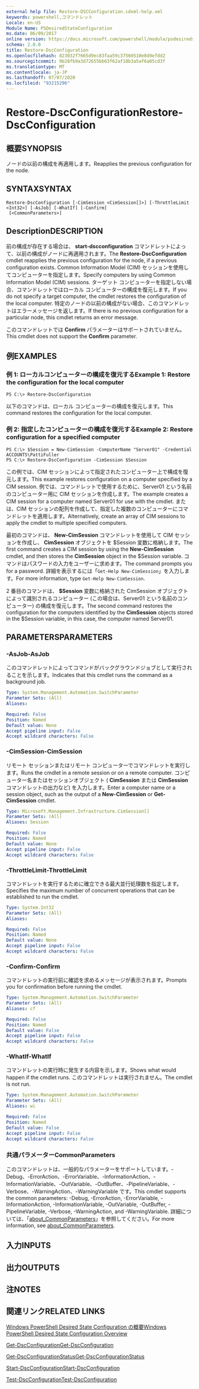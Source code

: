 ```yaml
---
external help file: Restore-DSCConfiguration.cdxml-help.xml
keywords: powershell,コマンドレット
Locale: en-US
Module Name: PSDesiredStateConfiguration
ms.date: 06/09/2017
online version: https://docs.microsoft.com/powershell/module/psdesiredstateconfiguration/restore-dscconfiguration?view=powershell-5.1&WT.mc_id=ps-gethelp
schema: 2.0.0
title: Restore-DscConfiguration
ms.openlocfilehash: 823032f7665d9ec83faa59c37560510e049efdd2
ms.sourcegitcommit: 9b28fb9a3d72655bb63f62af18b3a5af6a05cd3f
ms.translationtype: MT
ms.contentlocale: ja-JP
ms.lasthandoff: 07/07/2020
ms.locfileid: "93215296"
---
```

# <span data-ttu-id="d49c8-103">Restore-DscConfiguration</span><span class="sxs-lookup"><span data-stu-id="d49c8-103">Restore-DscConfiguration</span></span>

## <span data-ttu-id="d49c8-104">概要</span><span class="sxs-lookup"><span data-stu-id="d49c8-104">SYNOPSIS</span></span>
<span data-ttu-id="d49c8-105">ノードの以前の構成を再適用します。</span><span class="sxs-lookup"><span data-stu-id="d49c8-105">Reapplies the previous configuration for the node.</span></span>

## <span data-ttu-id="d49c8-106">SYNTAX</span><span class="sxs-lookup"><span data-stu-id="d49c8-106">SYNTAX</span></span>

```
Restore-DscConfiguration [-CimSession <CimSession[]>] [-ThrottleLimit <Int32>] [-AsJob] [-WhatIf] [-Confirm]
 [<CommonParameters>]
```

## <span data-ttu-id="d49c8-107">Description</span><span class="sxs-lookup"><span data-stu-id="d49c8-107">DESCRIPTION</span></span>
<span data-ttu-id="d49c8-108">前の構成が存在する場合は、 **start-dscconfiguration** コマンドレットによって、以前の構成がノードに再適用されます。</span><span class="sxs-lookup"><span data-stu-id="d49c8-108">The **Restore-DscConfiguration** cmdlet reapplies the previous configuration for the node, if a previous configuration exists.</span></span>
<span data-ttu-id="d49c8-109">Common Information Model (CIM) セッションを使用してコンピューターを指定します。</span><span class="sxs-lookup"><span data-stu-id="d49c8-109">Specify computers by using Common Information Model (CIM) sessions.</span></span>
<span data-ttu-id="d49c8-110">ターゲット コンピューターを指定しない場合、コマンドレットではローカル コンピューターの構成を復元します。</span><span class="sxs-lookup"><span data-stu-id="d49c8-110">If you do not specify a target computer, the cmdlet restores the configuration of the local computer.</span></span>
<span data-ttu-id="d49c8-111">特定のノードの以前の構成がない場合、このコマンドレットはエラーメッセージを返します。</span><span class="sxs-lookup"><span data-stu-id="d49c8-111">If there is no previous configuration for a particular node, this cmdlet returns an error message.</span></span>

<span data-ttu-id="d49c8-112">このコマンドレットでは **Confirm** パラメーターはサポートされていません。</span><span class="sxs-lookup"><span data-stu-id="d49c8-112">This cmdlet does not support the **Confirm** parameter.</span></span>

## <span data-ttu-id="d49c8-113">例</span><span class="sxs-lookup"><span data-stu-id="d49c8-113">EXAMPLES</span></span>

### <span data-ttu-id="d49c8-114">例 1: ローカルコンピューターの構成を復元する</span><span class="sxs-lookup"><span data-stu-id="d49c8-114">Example 1: Restore the configuration for the local computer</span></span>

```
PS C:\> Restore-DscConfiguration
```

<span data-ttu-id="d49c8-115">以下のコマンドは、ローカル コンピューターの構成を復元します。</span><span class="sxs-lookup"><span data-stu-id="d49c8-115">This command restores the configuration for the local computer.</span></span>

### <span data-ttu-id="d49c8-116">例 2: 指定したコンピューターの構成を復元する</span><span class="sxs-lookup"><span data-stu-id="d49c8-116">Example 2: Restore configuration for a specified computer</span></span>

```
PS C:\> $Session = New-CimSession -ComputerName "Server01" -Credential ACCOUNTS\PattiFuller
PS C:\> Restore-DscConfiguration -CimSession $Session
```

<span data-ttu-id="d49c8-117">この例では、CIM セッションによって指定されたコンピューター上で構成を復元します。</span><span class="sxs-lookup"><span data-stu-id="d49c8-117">This example restores configuration on a computer specified by a CIM session.</span></span>
<span data-ttu-id="d49c8-118">例では、コマンドレットで使用するために、Server01 という名前のコンピューター用に CIM セッションを作成します。</span><span class="sxs-lookup"><span data-stu-id="d49c8-118">The example creates a CIM session for a computer named Server01 for use with the cmdlet.</span></span>
<span data-ttu-id="d49c8-119">または、CIM セッションの配列を作成して、指定した複数のコンピューターにコマンドレットを適用します。</span><span class="sxs-lookup"><span data-stu-id="d49c8-119">Alternatively, create an array of CIM sessions to apply the cmdlet to multiple specified computers.</span></span>

<span data-ttu-id="d49c8-120">最初のコマンドは、 **New-CimSession** コマンドレットを使用して CIM セッションを作成し、 **CimSession** オブジェクトを $Session 変数に格納します。</span><span class="sxs-lookup"><span data-stu-id="d49c8-120">The first command creates a CIM session by using the **New-CimSession** cmdlet, and then stores the **CimSession** object in the $Session variable.</span></span>
<span data-ttu-id="d49c8-121">コマンドはパスワードの入力をユーザーに求めます。</span><span class="sxs-lookup"><span data-stu-id="d49c8-121">The command prompts you for a password.</span></span>
<span data-ttu-id="d49c8-122">詳細を表示するには「`Get-Help New-CimSession`」を入力します。</span><span class="sxs-lookup"><span data-stu-id="d49c8-122">For more information, type `Get-Help New-CimSession`.</span></span>

<span data-ttu-id="d49c8-123">2 番目のコマンドは、 **$Session** 変数に格納された CimSession オブジェクトによって識別されるコンピューター (この場合は、Server01 という名前のコンピューター) の構成を復元します。</span><span class="sxs-lookup"><span data-stu-id="d49c8-123">The second command restores the configuration for the computers identified by the **CimSession** objects stored in the $Session variable, in this case, the computer named Server01.</span></span>

## <span data-ttu-id="d49c8-124">PARAMETERS</span><span class="sxs-lookup"><span data-stu-id="d49c8-124">PARAMETERS</span></span>

### <span data-ttu-id="d49c8-125">-AsJob</span><span class="sxs-lookup"><span data-stu-id="d49c8-125">-AsJob</span></span>
<span data-ttu-id="d49c8-126">このコマンドレットによってコマンドがバックグラウンドジョブとして実行されることを示します。</span><span class="sxs-lookup"><span data-stu-id="d49c8-126">Indicates that this cmdlet runs the command as a background job.</span></span>

```yaml
Type: System.Management.Automation.SwitchParameter
Parameter Sets: (All)
Aliases:

Required: False
Position: Named
Default value: None
Accept pipeline input: False
Accept wildcard characters: False
```

### <span data-ttu-id="d49c8-127">-CimSession</span><span class="sxs-lookup"><span data-stu-id="d49c8-127">-CimSession</span></span>
<span data-ttu-id="d49c8-128">リモート セッションまたはリモート コンピューターでコマンドレットを実行します。</span><span class="sxs-lookup"><span data-stu-id="d49c8-128">Runs the cmdlet in a remote session or on a remote computer.</span></span>
<span data-ttu-id="d49c8-129">コンピューター名またはセッションオブジェクト ( **CimSession** または **CimSession** コマンドレットの出力など) を入力します。</span><span class="sxs-lookup"><span data-stu-id="d49c8-129">Enter a computer name or a session object, such as the output of a **New-CimSession** or **Get-CimSession** cmdlet.</span></span>

```yaml
Type: Microsoft.Management.Infrastructure.CimSession[]
Parameter Sets: (All)
Aliases: Session

Required: False
Position: Named
Default value: None
Accept pipeline input: False
Accept wildcard characters: False
```

### <span data-ttu-id="d49c8-130">-ThrottleLimit</span><span class="sxs-lookup"><span data-stu-id="d49c8-130">-ThrottleLimit</span></span>
<span data-ttu-id="d49c8-131">コマンドレットを実行するために確立できる最大並行処理数を指定します。</span><span class="sxs-lookup"><span data-stu-id="d49c8-131">Specifies the maximum number of concurrent operations that can be established to run the cmdlet.</span></span>

```yaml
Type: System.Int32
Parameter Sets: (All)
Aliases:

Required: False
Position: Named
Default value: None
Accept pipeline input: False
Accept wildcard characters: False
```

### <span data-ttu-id="d49c8-132">-Confirm</span><span class="sxs-lookup"><span data-stu-id="d49c8-132">-Confirm</span></span>
<span data-ttu-id="d49c8-133">コマンドレットの実行前に確認を求めるメッセージが表示されます。</span><span class="sxs-lookup"><span data-stu-id="d49c8-133">Prompts you for confirmation before running the cmdlet.</span></span>

```yaml
Type: System.Management.Automation.SwitchParameter
Parameter Sets: (All)
Aliases: cf

Required: False
Position: Named
Default value: False
Accept pipeline input: False
Accept wildcard characters: False
```

### <span data-ttu-id="d49c8-134">-WhatIf</span><span class="sxs-lookup"><span data-stu-id="d49c8-134">-WhatIf</span></span>
<span data-ttu-id="d49c8-135">コマンドレットの実行時に発生する内容を示します。</span><span class="sxs-lookup"><span data-stu-id="d49c8-135">Shows what would happen if the cmdlet runs.</span></span>
<span data-ttu-id="d49c8-136">このコマンドレットは実行されません。</span><span class="sxs-lookup"><span data-stu-id="d49c8-136">The cmdlet is not run.</span></span>

```yaml
Type: System.Management.Automation.SwitchParameter
Parameter Sets: (All)
Aliases: wi

Required: False
Position: Named
Default value: False
Accept pipeline input: False
Accept wildcard characters: False
```

### <span data-ttu-id="d49c8-137">共通パラメーター</span><span class="sxs-lookup"><span data-stu-id="d49c8-137">CommonParameters</span></span>
<span data-ttu-id="d49c8-138">このコマンドレットは、一般的なパラメーターをサポートしています。-Debug、-ErrorAction、-ErrorVariable、-InformationAction、-InformationVariable、-OutVariable、-OutBuffer、-PipelineVariable、-Verbose、-WarningAction、-WarningVariable です。</span><span class="sxs-lookup"><span data-stu-id="d49c8-138">This cmdlet supports the common parameters: -Debug, -ErrorAction, -ErrorVariable, -InformationAction, -InformationVariable, -OutVariable, -OutBuffer, -PipelineVariable, -Verbose, -WarningAction, and -WarningVariable.</span></span> <span data-ttu-id="d49c8-139">詳細については、「[about_CommonParameters](https://go.microsoft.com/fwlink/?LinkID=113216)」を参照してください。</span><span class="sxs-lookup"><span data-stu-id="d49c8-139">For more information, see [about_CommonParameters](https://go.microsoft.com/fwlink/?LinkID=113216).</span></span>

## <span data-ttu-id="d49c8-140">入力</span><span class="sxs-lookup"><span data-stu-id="d49c8-140">INPUTS</span></span>

## <span data-ttu-id="d49c8-141">出力</span><span class="sxs-lookup"><span data-stu-id="d49c8-141">OUTPUTS</span></span>

## <span data-ttu-id="d49c8-142">注</span><span class="sxs-lookup"><span data-stu-id="d49c8-142">NOTES</span></span>

## <span data-ttu-id="d49c8-143">関連リンク</span><span class="sxs-lookup"><span data-stu-id="d49c8-143">RELATED LINKS</span></span>

[<span data-ttu-id="d49c8-144">Windows PowerShell Desired State Configuration の概要</span><span class="sxs-lookup"><span data-stu-id="d49c8-144">Windows PowerShell Desired State Configuration Overview</span></span>](/powershell/scripting/dsc/overview/dscforengineers)

[<span data-ttu-id="d49c8-145">Get-DscConfiguration</span><span class="sxs-lookup"><span data-stu-id="d49c8-145">Get-DscConfiguration</span></span>](Get-DscConfiguration.md)

[<span data-ttu-id="d49c8-146">Get-DscConfigurationStatus</span><span class="sxs-lookup"><span data-stu-id="d49c8-146">Get-DscConfigurationStatus</span></span>](Get-DscConfigurationStatus.md)

[<span data-ttu-id="d49c8-147">Start-DscConfiguration</span><span class="sxs-lookup"><span data-stu-id="d49c8-147">Start-DscConfiguration</span></span>](Start-DscConfiguration.md)

[<span data-ttu-id="d49c8-148">Test-DscConfiguration</span><span class="sxs-lookup"><span data-stu-id="d49c8-148">Test-DscConfiguration</span></span>](Test-DscConfiguration.md)
